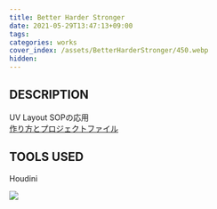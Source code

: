 ```yaml
---
title: Better Harder Stronger
date: 2021-05-29T13:47:13+09:00
tags: 
categories: works
cover_index: /assets/BetterHarderStronger/450.webp
hidden: 
---
```


## DESCRIPTION
UV Layout SOPの応用  
[作り方とプロジェクトファイル](https://www.magryllia.com/blog/Moprh_UVLayout/)

## TOOLS USED
Houdini

![](/assets/BetterHarderStronger/01.webp)